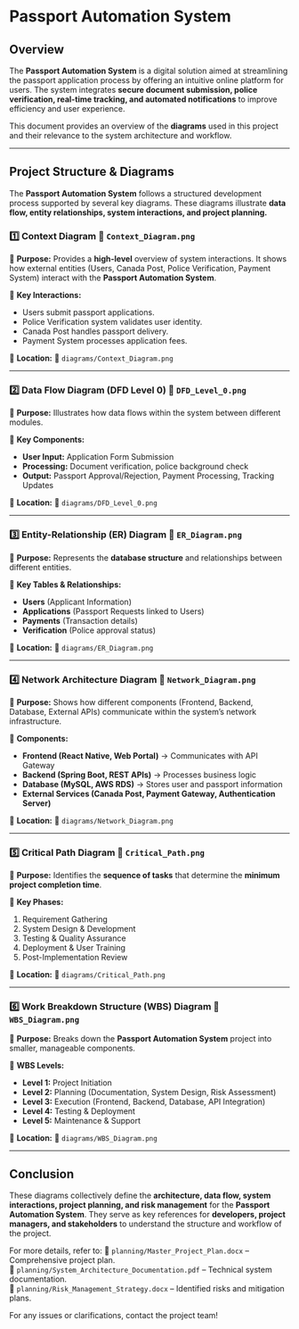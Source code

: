# **Passport Automation System**

## **Overview**
The **Passport Automation System** is a digital solution aimed at streamlining the passport application process by offering an intuitive online platform for users. The system integrates **secure document submission, police verification, real-time tracking, and automated notifications** to improve efficiency and user experience.

This document provides an overview of the **diagrams** used in this project and their relevance to the system architecture and workflow.

---

## **Project Structure & Diagrams**
The **Passport Automation System** follows a structured development process supported by several key diagrams. These diagrams illustrate **data flow, entity relationships, system interactions, and project planning.**

### **1️⃣ Context Diagram**  📜 `Context_Diagram.png`
🔹 **Purpose:** Provides a **high-level** overview of system interactions. It shows how external entities (Users, Canada Post, Police Verification, Payment System) interact with the **Passport Automation System**.

🔹 **Key Interactions:**
- Users submit passport applications.
- Police Verification system validates user identity.
- Canada Post handles passport delivery.
- Payment System processes application fees.

🔹 **Location:** 📂 `diagrams/Context_Diagram.png`

---

### **2️⃣ Data Flow Diagram (DFD Level 0)**  📜 `DFD_Level_0.png`
🔹 **Purpose:** Illustrates how data flows within the system between different modules.

🔹 **Key Components:**
- **User Input:** Application Form Submission
- **Processing:** Document verification, police background check
- **Output:** Passport Approval/Rejection, Payment Processing, Tracking Updates

🔹 **Location:** 📂 `diagrams/DFD_Level_0.png`

---

### **3️⃣ Entity-Relationship (ER) Diagram**  📜 `ER_Diagram.png`
🔹 **Purpose:** Represents the **database structure** and relationships between different entities.

🔹 **Key Tables & Relationships:**
- **Users** (Applicant Information)
- **Applications** (Passport Requests linked to Users)
- **Payments** (Transaction details)
- **Verification** (Police approval status)

🔹 **Location:** 📂 `diagrams/ER_Diagram.png`

---

### **4️⃣ Network Architecture Diagram**  📜 `Network_Diagram.png`
🔹 **Purpose:** Shows how different components (Frontend, Backend, Database, External APIs) communicate within the system’s network infrastructure.

🔹 **Components:**
- **Frontend (React Native, Web Portal)** → Communicates with API Gateway
- **Backend (Spring Boot, REST APIs)** → Processes business logic
- **Database (MySQL, AWS RDS)** → Stores user and passport information
- **External Services (Canada Post, Payment Gateway, Authentication Server)**

🔹 **Location:** 📂 `diagrams/Network_Diagram.png`

---

### **5️⃣ Critical Path Diagram**  📜 `Critical_Path.png`
🔹 **Purpose:** Identifies the **sequence of tasks** that determine the **minimum project completion time**.

🔹 **Key Phases:**
1. Requirement Gathering
2. System Design & Development
3. Testing & Quality Assurance
4. Deployment & User Training
5. Post-Implementation Review

🔹 **Location:** 📂 `diagrams/Critical_Path.png`

---

### **6️⃣ Work Breakdown Structure (WBS) Diagram**  📜 `WBS_Diagram.png`
🔹 **Purpose:** Breaks down the **Passport Automation System** project into smaller, manageable components.

🔹 **WBS Levels:**
- **Level 1:** Project Initiation
- **Level 2:** Planning (Documentation, System Design, Risk Assessment)
- **Level 3:** Execution (Frontend, Backend, Database, API Integration)
- **Level 4:** Testing & Deployment
- **Level 5:** Maintenance & Support

🔹 **Location:** 📂 `diagrams/WBS_Diagram.png`

---

## **Conclusion**
These diagrams collectively define the **architecture, data flow, system interactions, project planning, and risk management** for the **Passport Automation System**. They serve as key references for **developers, project managers, and stakeholders** to understand the structure and workflow of the project.

For more details, refer to:
📂 `planning/Master_Project_Plan.docx`  – Comprehensive project plan.  
📂 `planning/System_Architecture_Documentation.pdf`  – Technical system documentation.  
📂 `planning/Risk_Management_Strategy.docx`  – Identified risks and mitigation plans.  

For any issues or clarifications, contact the project team!
